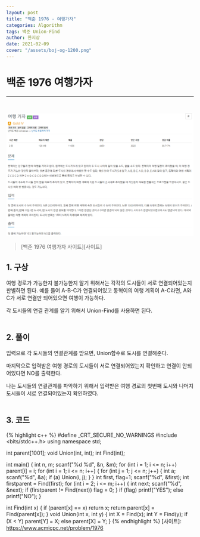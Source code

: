 ```yaml
---
layout: post
title: "백준 1976 - 여행가자"
categories: Algorithm
tags: 백준 Union-Find
author: 한지상
date: 2021-02-09
cover: "/assets/boj-og-1200.png"
---
```


# 백준 1976 여행가자
---
<br>

![Image alt 텍스트](/assets/캡처_2021_02_09_18_00_11.png)

>[백준 1976 여행가자 사이트][사이트]

## 1. 구상

여행 경로가 가능한지 불가능한지 알기 위해서는 각각의 도시들이 서로 연결되어있는지 판별하면 된다. 예를 들어 A-B-C가 연결되어있고 동혁이의 여행 계획이 A-C라면, A와 C가 서로 연결만 되어있으면 여행이 가능하다.

각 도시들의 연결 관계를 알기 위해서 Union-Find를 사용하면 된다.
<br><Br>

## 2. 풀이

입력으로 각 도시들의 연결관계를 받으면, Union함수로 도시를 연결해준다.

마지막으로 입력받은 여행 경로의 도시들이 서로 연결되어있는지 확인하고 연결이 안되어있다면 NO를 출력한다.

나는 도시들의 연결관계를 파악하기 위해서 입력받은 여행 경로의 첫번째 도시와 나머지 도시들이 서로 연결되어있는지 확인하였다.
<br><br>

## 3. 코드

{% highlight c++ %}
#define _CRT_SECURE_NO_WARNINGS
#include <bits/stdc++.h>
using namespace std;

int parent[1001];
void Union(int, int);
int Find(int);

int main()
{
	int n, m;
	scanf("%d %d", &n, &m);
	for (int i = 1; i <= n; i++) parent[i] = i;
	for (int i = 1; i <= n; i++)
	{
		for (int j = 1; j <= n; j++)
		{
			int a;
			scanf("%d", &a);
			if (a) Union(i, j);
		}
	}
	int first, flag=1;
	scanf("%d", &first);
	int firstparent = Find(first);
	for (int i = 2; i <= m; i++)
	{
		int next;
		scanf("%d", &next);
		if (firstparent != Find(next)) flag = 0;
	}
	if (flag) printf("YES");
	else printf("NO");
}

int Find(int x)
{
	if (parent[x] == x) return x;
	return parent[x] = Find(parent[x]);
}
void Union(int x, int y)
{
	int X = Find(x);
	int Y = Find(y);
	if (X < Y) parent[Y] = X;
	else parent[X] = Y;
}
{% endhighlight %}
[사이트]: https://www.acmicpc.net/problem/1976